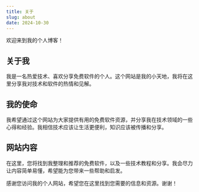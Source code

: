 ```yaml
---
title: 关于
slug: about
date: 2024-10-30
---
```


欢迎来到我的个人博客！

## 关于我
我是一名热爱技术、喜欢分享免费软件的个人。这个网站是我的小天地，我将在这里分享我对技术和软件的热情和见解。

## 我的使命
我希望通过这个网站为大家提供有用的免费软件资源，并分享我在技术领域的一些心得和经验。我相信技术应该让生活更便利，知识应该被传播和分享。

## 网站内容
在这里，您将找到我整理和推荐的免费软件，以及一些技术教程和分享。我会尽力让内容简单易懂，希望能为您带来一些帮助和启发。


感谢您访问我的个人网站，希望您在这里找到您需要的信息和资源。谢谢！
